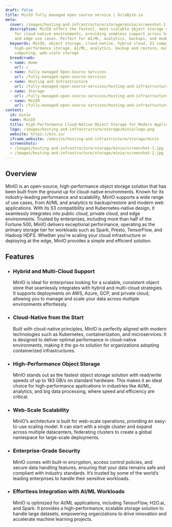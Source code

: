 ```yaml
---
draft: false
title: MinIO fully managed open source service | OctaByte.io
meta:
  cover: /images/hosting-and-infrastructure/storage/minio/screenshot-1.jpg
  description: MinIO offers the fastest, most scalable object storage solution designed
    for cloud-native environments, providing seamless support across hybrid, multi-cloud,
    and edge use cases. Perfect for AI/ML, analytics, backups, and modern web apps.
  keywords: MinIO, object storage, cloud-native, hybrid cloud, S3 compatibility, Kubernetes,
    high-performance storage, AI/ML, analytics, backup and restore, multi-cloud, edge
    computing, web-scale storage
  breadcrumb:
  - name: Home
    url: /
  - name: Fully managed Open-Source Services
    url: /fully-managed-open-source-services
  - name: Hosting and Infrastructure
    url: /fully-managed-open-source-services/hosting-and-infrastructure
  - name: Storage
    url: /fully-managed-open-source-services/hosting-and-infrastructure/storage
  - name: MinIO
    url: /fully-managed-open-source-services/hosting-and-infrastructure/storage/minio
content:
  id: minio
  name: MinIO
  title: High-Performance Cloud-Native Object Storage for Modern Applications
  logo: /images/hosting-and-infrastructure/storage/minio/logo.png
  website: https://min.io/
  iframe_website: /website/hosting-and-infrastructure/storage/minio
  screenshots:
  - /images/hosting-and-infrastructure/storage/minio/screenshot-1.jpg
  - /images/hosting-and-infrastructure/storage/minio/screenshot-2.jpg
---
```


## Overview

MinIO is an open-source, high-performance object storage solution that has been built from the ground up for cloud-native environments. Known for its industry-leading performance and scalability, MinIO supports a wide range of use cases, from AI/ML and analytics to backup/restore and modern web applications. With its S3 compatibility and Kubernetes-native design, it seamlessly integrates into public cloud, private cloud, and edge environments. Trusted by enterprises, including more than half of the Fortune 500, MinIO delivers exceptional performance, operating as the primary storage tier for workloads such as Spark, Presto, TensorFlow, and Hadoop HDFS. Whether you're scaling your cloud infrastructure or deploying at the edge, MinIO provides a simple and efficient solution.

## Features

- ### Hybrid and Multi-Cloud Support

  MinIO is ideal for enterprises looking for a scalable, consistent object store that seamlessly integrates with hybrid and multi-cloud strategies. It supports deployments on AWS, Azure, GCP, and private cloud, allowing you to manage and scale your data across multiple environments effortlessly.

- ### Cloud-Native from the Start

  Built with cloud-native principles, MinIO is perfectly aligned with modern technologies such as Kubernetes, containerization, and microservices. It is designed to deliver optimal performance in cloud-native environments, making it the go-to solution for organizations adopting containerized infrastructures.

- ### High-Performance Object Storage

  MinIO stands out as the fastest object storage solution with read/write speeds of up to 183 GB/s on standard hardware. This makes it an ideal choice for high-performance applications in industries like AI/ML, analytics, and big data processing, where speed and efficiency are critical.

- ### Web-Scale Scalability

  MinIO’s architecture is built for web-scale operations, providing an easy-to-use scaling model. It can start with a single cluster and expand across multiple datacenters, federating clusters to create a global namespace for large-scale deployments.

- ### Enterprise-Grade Security

  MinIO comes with built-in encryption, access control policies, and secure data handling features, ensuring that your data remains safe and compliant with industry standards. It’s trusted by some of the world’s leading enterprises to handle their sensitive workloads.

- ### Effortless Integration with AI/ML Workloads

  MinIO is optimized for AI/ML applications, including TensorFlow, H2O.ai, and Spark. It provides a high-performance, scalable storage solution to handle large datasets, empowering organizations to drive innovation and accelerate machine learning projects.
